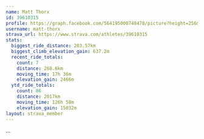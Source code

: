 ```yaml
---
name: Matt Thorx
id: 39610315
profile: https://graph.facebook.com/564195000748478/picture?height=256&width=256
username: matt-thorx
strava_url: https://www.strava.com/athletes/39610315
stats:
  biggest_ride_distance: 203.57km
  biggest_climb_elevation_gain: 637.2m
  recent_ride_totals:
    count: 7
    distance: 268.6km
    moving_time: 17h 36m
    elevation_gain: 2466m
  ytd_ride_totals:
    count: 86
    distance: 2017km
    moving_time: 126h 58m
    elevation_gain: 15032m
layout: strava_member
--- 
```

...
